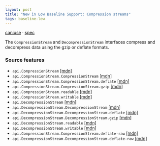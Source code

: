 ```yaml
---
layout: post
title: "New in Low Baseline Support: Compression streams"
tags: baseline-low
---
```


[caniuse](https://caniuse.com/?search=compression-streams) · [spec](https://compression.spec.whatwg.org/)

The `CompressionStream` and `DecompressionStream` interfaces compress and decompress data using the gzip or deflate formats.

### Source features

- ``api.CompressionStream`` [[mdn]](https://developer.mozilla.org/en-US/search?q=api.CompressionStream)
- ``api.CompressionStream.CompressionStream`` [[mdn]](https://developer.mozilla.org/en-US/search?q=api.CompressionStream.CompressionStream)
- ``api.CompressionStream.CompressionStream.deflate`` [[mdn]](https://developer.mozilla.org/en-US/search?q=api.CompressionStream.CompressionStream.deflate)
- ``api.CompressionStream.CompressionStream.gzip`` [[mdn]](https://developer.mozilla.org/en-US/search?q=api.CompressionStream.CompressionStream.gzip)
- ``api.CompressionStream.readable`` [[mdn]](https://developer.mozilla.org/en-US/search?q=api.CompressionStream.readable)
- ``api.CompressionStream.writable`` [[mdn]](https://developer.mozilla.org/en-US/search?q=api.CompressionStream.writable)
- ``api.DecompressionStream`` [[mdn]](https://developer.mozilla.org/en-US/search?q=api.DecompressionStream)
- ``api.DecompressionStream.DecompressionStream`` [[mdn]](https://developer.mozilla.org/en-US/search?q=api.DecompressionStream.DecompressionStream)
- ``api.DecompressionStream.DecompressionStream.deflate`` [[mdn]](https://developer.mozilla.org/en-US/search?q=api.DecompressionStream.DecompressionStream.deflate)
- ``api.DecompressionStream.DecompressionStream.gzip`` [[mdn]](https://developer.mozilla.org/en-US/search?q=api.DecompressionStream.DecompressionStream.gzip)
- ``api.DecompressionStream.readable`` [[mdn]](https://developer.mozilla.org/en-US/search?q=api.DecompressionStream.readable)
- ``api.DecompressionStream.writable`` [[mdn]](https://developer.mozilla.org/en-US/search?q=api.DecompressionStream.writable)
- ``api.CompressionStream.CompressionStream.deflate-raw`` [[mdn]](https://developer.mozilla.org/en-US/search?q=api.CompressionStream.CompressionStream.deflate-raw)
- ``api.DecompressionStream.DecompressionStream.deflate-raw`` [[mdn]](https://developer.mozilla.org/en-US/search?q=api.DecompressionStream.DecompressionStream.deflate-raw)
